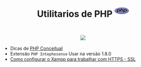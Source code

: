 
<h1 align="center">Utilitarios de PHP <img height="40" width="45" src="https://github.com/devicons/devicon/blob/master/icons/php/php-original.svg"></h1>

<br />
<p align="center">
	<img src="https://img.shields.io/badge/PHP-777BB4?style=for-the-badge&logo=php&logoColor=white" />
</p>

<ul>
	<li>Dicas de <a href="https://github.com/maniero/SOpt/blob/master/PHP/Conceptual.md">PHP Conceitual</a></li>
	<li>Extensão <code>PHP Intephesense</code> Usar na versão 1.8.0</li>
	<li><a href="https://www.youtube.com/watch?v=0kvOQJj7gVk">Como configurar o Xampp para trabalhar com HTTPS - SSL</a></li>
</ul>

